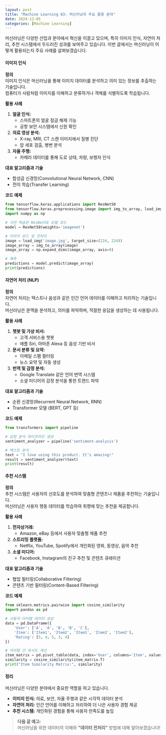 ```yaml
---
layout: post
title: "Machine Learning 03: 머신러닝의 주요 활용 분야"
date: 2024-12-05
categories: [Machine Learning] 
---
```



머신러닝은 다양한 산업과 분야에서 혁신을 이끌고 있으며, 특히 이미지 인식, 자연어 처리, 추천 시스템에서 두드러진 성과를 보여주고 있습니다. 이번 글에서는 머신러닝이 어떻게 활용되는지 주요 사례를 살펴보겠습니다.


#### 이미지 인식

**정의**  
이미지 인식은 머신러닝을 통해 이미지 데이터를 분석하고 의미 있는 정보를 추출하는 기술입니다.  
컴퓨터가 사람처럼 이미지를 이해하고 분류하거나 객체를 식별하도록 학습됩니다.

**활용 사례**
1. **얼굴 인식:**  
   - 스마트폰의 얼굴 잠금 해제 기능  
   - 공항 보안 시스템에서 신원 확인  
2. **의료 영상 분석:**  
   - X-ray, MRI, CT 스캔 이미지에서 질병 진단  
   - 암 세포 검출, 병변 분석  
3. **자율 주행:**  
   - 카메라 데이터를 통해 도로 상태, 차량, 보행자 인식  

**대표 알고리즘과 기술**
- 합성곱 신경망(Convolutional Neural Network, CNN)  
- 전이 학습(Transfer Learning)

**코드 예제**
```python
from tensorflow.keras.applications import ResNet50
from tensorflow.keras.preprocessing.image import img_to_array, load_img
import numpy as np

# 사전 학습된 ResNet50 모델 로드
model = ResNet50(weights='imagenet')

# 이미지 로드 및 전처리
image = load_img('image.jpg', target_size=(224, 224))
image_array = img_to_array(image)
image_array = np.expand_dims(image_array, axis=0)

# 예측
predictions = model.predict(image_array)
print(predictions)
```


#### 자연어 처리 (NLP)

**정의**  
자연어 처리는 텍스트나 음성과 같은 인간 언어 데이터를 이해하고 처리하는 기술입니다.  
머신러닝은 문맥을 분석하고, 의미를 파악하며, 적절한 응답을 생성하는 데 사용됩니다.

**활용 사례**
1. **챗봇 및 가상 비서:**  
   - 고객 서비스용 챗봇  
   - 애플 Siri, 아마존 Alexa 등 음성 기반 비서  
2. **문서 분류 및 요약:**  
   - 이메일 스팸 필터링  
   - 뉴스 요약 및 자동 생성  
3. **번역 및 감정 분석:**  
   - Google Translate 같은 언어 번역 시스템  
   - 소셜 미디어의 감정 분석을 통한 트렌드 파악  

**대표 알고리즘과 기술**
- 순환 신경망(Recurrent Neural Network, RNN)  
- Transformer 모델 (BERT, GPT 등)

**코드 예제**
```python
from transformers import pipeline

# 감정 분석 파이프라인 생성
sentiment_analyzer = pipeline('sentiment-analysis')

# 텍스트 분석
text = "I love using this product. It’s amazing!"
result = sentiment_analyzer(text)
print(result)
```


#### 추천 시스템

**정의**  
추천 시스템은 사용자의 선호도를 분석하여 맞춤형 콘텐츠나 제품을 추천하는 기술입니다.  
머신러닝은 사용자 행동 데이터를 학습하여 취향에 맞는 추천을 제공합니다.

**활용 사례**
1. **전자상거래:**  
   - Amazon, eBay 등에서 사용자 맞춤형 제품 추천  
2. **스트리밍 플랫폼:**  
   - Netflix, YouTube, Spotify에서 개인화된 영화, 동영상, 음악 추천  
3. **소셜 미디어:**  
   - Facebook, Instagram의 친구 추천 및 콘텐츠 큐레이션  

**대표 알고리즘과 기술**
- 협업 필터링(Collaborative Filtering)  
- 콘텐츠 기반 필터링(Content-Based Filtering)  

**코드 예제**
```python
from sklearn.metrics.pairwise import cosine_similarity
import pandas as pd

# 사용자-아이템 데이터 생성
data = pd.DataFrame({
    'User': ['A', 'A', 'B', 'B', 'C'],
    'Item': ['Item1', 'Item2', 'Item1', 'Item3', 'Item2'],
    'Rating': [5, 4, 5, 3, 4]
})

# 아이템 간 유사도 계산
item_matrix = pd.pivot_table(data, index='User', columns='Item', values='Rating').fillna(0)
similarity = cosine_similarity(item_matrix.T)
print("Item Similarity Matrix:", similarity)
```


#### 정리

머신러닝은 다양한 분야에서 중요한 역할을 하고 있습니다.  
- **이미지 인식:** 의료, 보안, 자율 주행과 같은 시각적 데이터 분석  
- **자연어 처리:** 인간 언어를 이해하고 처리하여 더 나은 사용자 경험 제공  
- **추천 시스템:** 개인화된 경험을 통해 사용자 만족도를 높임  

> **다음 글 예고:**  
> 머신러닝을 위한 데이터의 이해와 **"데이터 전처리"** 방법에 대해 알아보겠습니다!
